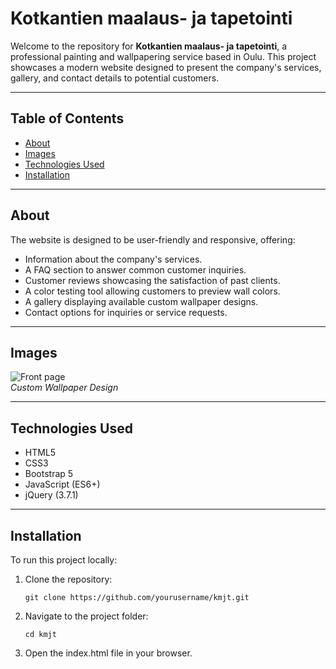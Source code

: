 # Kotkantien maalaus- ja tapetointi

Welcome to the repository for **Kotkantien maalaus- ja tapetointi**, a professional painting and wallpapering service based in Oulu. This project showcases a modern website designed to present the company's services, gallery, and contact details to potential customers.

---

## Table of Contents
- [About](#about)
- [Images](#images)
- [Technologies Used](#technologies-used)
- [Installation](#installation)

---

## About

The website is designed to be user-friendly and responsive, offering:
- Information about the company's services.
- A FAQ section to answer common customer inquiries.
- Customer reviews showcasing the satisfaction of past clients.
- A color testing tool allowing customers to preview wall colors.
- A gallery displaying available custom wallpaper designs.
- Contact options for inquiries or service requests.

---

## Images

![Front page](#)  
*Custom Wallpaper Design*

---

## Technologies Used

- HTML5
- CSS3
- Bootstrap 5
- JavaScript (ES6+)
- jQuery (3.7.1)

---

## Installation

To run this project locally:

1. Clone the repository:
   ```
   git clone https://github.com/yourusername/kmjt.git
   ```
2. Navigate to the project folder:
   ```
   cd kmjt
   ```
3. Open the index.html file in your browser.

